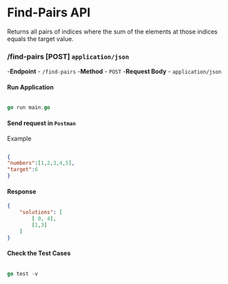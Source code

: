 # Find-Pairs API
Returns all pairs of indices
where the sum of the elements at those indices equals the target value.

### /find-pairs [POST] `application/json`
-**Endpoint** - `/find-pairs`
-**Method** - `POST`
-**Request Body** - `application/json`

#### Run Application 
```go

go run main.go

```

#### Send request in `Postman`
Example 
```json

{
"numbers":[1,2,3,4,5],
"target":6
}

```

#### Response 
```json 
{
    "solutions": [
        [ 0, 4],
        [1,3]
    ]
}

```
#### Check the Test Cases

```go

go test -v

```